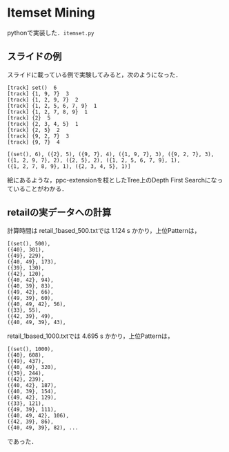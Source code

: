 # Itemset Mining
pythonで実装した．`itemset.py`

## スライドの例
スライドに載っている例で実験してみると，次のようになった．
```
[track] set()  6
[track] {1, 9, 7}  3
[track] {1, 2, 9, 7}  2
[track] {1, 2, 5, 6, 7, 9}  1
[track] {1, 2, 7, 8, 9}  1
[track] {2}  5
[track] {2, 3, 4, 5}  1
[track] {2, 5}  2
[track] {9, 2, 7}  3
[track] {9, 7}  4

[(set(), 6), ({2}, 5), ({9, 7}, 4), ({1, 9, 7}, 3), ({9, 2, 7}, 3), 
({1, 2, 9, 7}, 2), ({2, 5}, 2), ({1, 2, 5, 6, 7, 9}, 1), 
({1, 2, 7, 8, 9}, 1), ({2, 3, 4, 5}, 1)]
```
絵にあるような，ppc-extensionを枝としたTree上のDepth First Searchになっていることがわかる．

## retailの実データへの計算
計算時間は
retail_1based_500.txtでは 1.124 s かかり，上位Patternは，
```
[(set(), 500), 
({40}, 301), 
({49}, 229), 
({40, 49}, 173), 
({39}, 130), 
({42}, 120), 
({40, 42}, 94), 
({40, 39}, 83), 
({49, 42}, 66), 
({49, 39}, 60), 
({40, 49, 42}, 56), 
({33}, 55), 
({42, 39}, 49), 
({40, 49, 39}, 43), 
```

retail_1based_1000.txtでは 4.695 s かかり，上位Patternは，
```
[(set(), 1000), 
({40}, 608), 
({49}, 437), 
({40, 49}, 320), 
({39}, 244), 
({42}, 239), 
({40, 42}, 187), 
({40, 39}, 154), 
({49, 42}, 129), 
({33}, 121), 
({49, 39}, 111), 
({40, 49, 42}, 106), 
({42, 39}, 86), 
({40, 49, 39}, 82), ...
```
であった．

